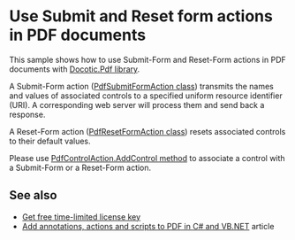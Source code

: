 # Use Submit and Reset form actions in PDF documents
This sample shows how to use Submit-Form and Reset-Form actions in PDF documents with [Docotic.Pdf library](https://bitmiracle.com/pdf-library/).

A Submit-Form action ([PdfSubmitFormAction class](https://bitmiracle.com/pdf-library/api/pdfsubmitformaction)) transmits the names and values of associated controls to a specified uniform resource identifier (URI).
A corresponding web server will process them and send back a response.

A Reset-Form action ([PdfResetFormAction class](https://bitmiracle.com/pdf-library/api/pdfresetformaction)) resets associated controls to their default values.

Please use [PdfControlAction.AddControl method](https://bitmiracle.com/pdf-library/api/pdfcontrolaction-addcontrol) to associate a control with a Submit-Form or a Reset-Form action.

## See also
* [Get free time-limited license key](https://bitmiracle.com/pdf-library/download-pdf-library.aspx)
* [Add annotations, actions and scripts to PDF in C# and VB.NET](https://bitmiracle.com/pdf-library/annotations-and-actions.aspx) article